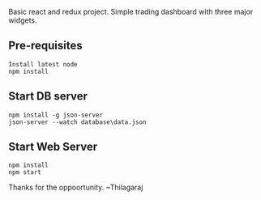 Basic react and redux project. Simple trading dashboard with three major widgets. 

## Pre-requisites
```
Install latest node
npm install
```

## Start DB server
```
npm install -g json-server
json-server --watch database\data.json
```
## Start Web Server
```
npm install
npm start
```

Thanks for the oppoortunity.
~Thilagaraj


